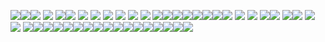 <p align="center">



<img src="https://images-wixmp-ed30a86b8c4ca887773594c2.wixmp.com/f/818b742f-e7df-4ab6-93c7-78a03aa59645/d2zpjx8-7773677a-cb68-45a8-b62f-64d719e78233.gif?token=eyJ0eXAiOiJKV1QiLCJhbGciOiJIUzI1NiJ9.eyJzdWIiOiJ1cm46YXBwOjdlMGQxODg5ODIyNjQzNzNhNWYwZDQxNWVhMGQyNmUwIiwiaXNzIjoidXJuOmFwcDo3ZTBkMTg4OTgyMjY0MzczYTVmMGQ0MTVlYTBkMjZlMCIsIm9iaiI6W1t7InBhdGgiOiJcL2ZcLzgxOGI3NDJmLWU3ZGYtNGFiNi05M2M3LTc4YTAzYWE1OTY0NVwvZDJ6cGp4OC03NzczNjc3YS1jYjY4LTQ1YTgtYjYyZi02NGQ3MTllNzgyMzMuZ2lmIn1dXSwiYXVkIjpbInVybjpzZXJ2aWNlOmZpbGUuZG93bmxvYWQiXX0.hQbKLs91jHmPakXWkC3QCX7aXJgcA4TOb8Du4L4k6HA"/><img src="https://images-wixmp-ed30a86b8c4ca887773594c2.wixmp.com/f/b8e1738b-f255-42d0-aa82-2b6e95da3a11/daq81hi-d5300cc8-fbdc-4b4d-b193-1facaefba194.png/v1/fill/w_99,h_55,q_80,strp/i_wanted_to_make_a_stamp_by_rottendickcheese_daq81hi-fullview.jpg?token=eyJ0eXAiOiJKV1QiLCJhbGciOiJIUzI1NiJ9.eyJzdWIiOiJ1cm46YXBwOjdlMGQxODg5ODIyNjQzNzNhNWYwZDQxNWVhMGQyNmUwIiwiaXNzIjoidXJuOmFwcDo3ZTBkMTg4OTgyMjY0MzczYTVmMGQ0MTVlYTBkMjZlMCIsIm9iaiI6W1t7ImhlaWdodCI6Ijw9NTUiLCJwYXRoIjoiXC9mXC9iOGUxNzM4Yi1mMjU1LTQyZDAtYWE4Mi0yYjZlOTVkYTNhMTFcL2RhcTgxaGktZDUzMDBjYzgtZmJkYy00YjRkLWIxOTMtMWZhY2FlZmJhMTk0LnBuZyIsIndpZHRoIjoiPD05OSJ9XV0sImF1ZCI6WyJ1cm46c2VydmljZTppbWFnZS5vcGVyYXRpb25zIl19.N8u7qg9S5OEEiRf1IfqC3V-aKk5nbklkVMRh1cxMmvU"/><img src="https://images-wixmp-ed30a86b8c4ca887773594c2.wixmp.com/f/2864bd63-67cf-4650-a4dd-f3301072fe2c/d3huooi-9d371730-92ba-4e91-8069-d153895fcc04.gif?token=eyJ0eXAiOiJKV1QiLCJhbGciOiJIUzI1NiJ9.eyJzdWIiOiJ1cm46YXBwOjdlMGQxODg5ODIyNjQzNzNhNWYwZDQxNWVhMGQyNmUwIiwiaXNzIjoidXJuOmFwcDo3ZTBkMTg4OTgyMjY0MzczYTVmMGQ0MTVlYTBkMjZlMCIsIm9iaiI6W1t7InBhdGgiOiJcL2ZcLzI4NjRiZDYzLTY3Y2YtNDY1MC1hNGRkLWYzMzAxMDcyZmUyY1wvZDNodW9vaS05ZDM3MTczMC05MmJhLTRlOTEtODA2OS1kMTUzODk1ZmNjMDQuZ2lmIn1dXSwiYXVkIjpbInVybjpzZXJ2aWNlOmZpbGUuZG93bmxvYWQiXX0.2Z9EwFpy5deryLtiDTQI2ot1sg7sA6NYTp1N7Ql65Xk"/>
<img src="https://64.media.tumblr.com/885689ea299142febe82663b572c8d05/0849fa6899c3a334-6e/s100x200/3d1c5fc1606ffe4c6bd1ecb6d85e35ce7269ec7b.pnj"/> <img src="https://64.media.tumblr.com/744feab12acd305bea270f6990378744/aa89517f01352cf3-e5/s250x400/4551142ef709a04241bde0769d43c69be2f171a2.gifv"/><img src="https://64.media.tumblr.com/67a6081f8f01d95b6303021d4ddf59ce/aa89517f01352cf3-b0/s100x200/527d75d825a45a942ac863b473765c35cca75148.pnj"/> <img src="https://images-wixmp-ed30a86b8c4ca887773594c2.wixmp.com/f/727102ec-6cd4-49d0-b865-dc8a9995d0d7/d9zynsi-8ccf55e0-bb42-41ac-bcc8-53b1432461c0.png?token=eyJ0eXAiOiJKV1QiLCJhbGciOiJIUzI1NiJ9.eyJzdWIiOiJ1cm46YXBwOjdlMGQxODg5ODIyNjQzNzNhNWYwZDQxNWVhMGQyNmUwIiwiaXNzIjoidXJuOmFwcDo3ZTBkMTg4OTgyMjY0MzczYTVmMGQ0MTVlYTBkMjZlMCIsIm9iaiI6W1t7InBhdGgiOiJcL2ZcLzcyNzEwMmVjLTZjZDQtNDlkMC1iODY1LWRjOGE5OTk1ZDBkN1wvZDl6eW5zaS04Y2NmNTVlMC1iYjQyLTQxYWMtYmNjOC01M2IxNDMyNDYxYzAucG5nIn1dXSwiYXVkIjpbInVybjpzZXJ2aWNlOmZpbGUuZG93bmxvYWQiXX0.C5e1gaykDPehIGxAbvSkGES7wuMfq9IZOQO9tQzlSKo"/> <img src="https://images-wixmp-ed30a86b8c4ca887773594c2.wixmp.com/f/24e64ba2-80be-404f-894f-588f8a7209de/d61bwud-78d1e369-4b0e-4eb6-8a66-ba9aa36c8ea3.gif?token=eyJ0eXAiOiJKV1QiLCJhbGciOiJIUzI1NiJ9.eyJzdWIiOiJ1cm46YXBwOjdlMGQxODg5ODIyNjQzNzNhNWYwZDQxNWVhMGQyNmUwIiwiaXNzIjoidXJuOmFwcDo3ZTBkMTg4OTgyMjY0MzczYTVmMGQ0MTVlYTBkMjZlMCIsIm9iaiI6W1t7InBhdGgiOiJcL2ZcLzI0ZTY0YmEyLTgwYmUtNDA0Zi04OTRmLTU4OGY4YTcyMDlkZVwvZDYxYnd1ZC03OGQxZTM2OS00YjBlLTRlYjYtOGE2Ni1iYTlhYTM2YzhlYTMuZ2lmIn1dXSwiYXVkIjpbInVybjpzZXJ2aWNlOmZpbGUuZG93bmxvYWQiXX0.q6dYu-UQKZ8C092Yqg_HOSVhIw9t_uyHBa9cs2EvWh0"/> <img src="https://images-wixmp-ed30a86b8c4ca887773594c2.wixmp.com/f/2a04410b-aa61-4b90-82bc-5e2e9391068e/d1knmu4-4d30c1d8-82c6-4d6f-aa15-d698a61a5b29.png?token=eyJ0eXAiOiJKV1QiLCJhbGciOiJIUzI1NiJ9.eyJzdWIiOiJ1cm46YXBwOjdlMGQxODg5ODIyNjQzNzNhNWYwZDQxNWVhMGQyNmUwIiwiaXNzIjoidXJuOmFwcDo3ZTBkMTg4OTgyMjY0MzczYTVmMGQ0MTVlYTBkMjZlMCIsIm9iaiI6W1t7InBhdGgiOiJcL2ZcLzJhMDQ0MTBiLWFhNjEtNGI5MC04MmJjLTVlMmU5MzkxMDY4ZVwvZDFrbm11NC00ZDMwYzFkOC04MmM2LTRkNmYtYWExNS1kNjk4YTYxYTViMjkucG5nIn1dXSwiYXVkIjpbInVybjpzZXJ2aWNlOmZpbGUuZG93bmxvYWQiXX0._Nutydgbf-f-QBZ6fUBOwhmZy2f5-KSwNNRfsoR8Vo0"/> <img src="https://images-wixmp-ed30a86b8c4ca887773594c2.wixmp.com/f/620b737b-c9d2-4ca4-aaa7-aff199dd7d35/dxhr2z-c5c93e60-5cc8-4300-85c3-d0d45fd6eee2.png/v1/fill/w_100,h_58,q_80,strp/slasher_stamp_by_cheetana_dxhr2z-fullview.jpg?token=eyJ0eXAiOiJKV1QiLCJhbGciOiJIUzI1NiJ9.eyJzdWIiOiJ1cm46YXBwOjdlMGQxODg5ODIyNjQzNzNhNWYwZDQxNWVhMGQyNmUwIiwiaXNzIjoidXJuOmFwcDo3ZTBkMTg4OTgyMjY0MzczYTVmMGQ0MTVlYTBkMjZlMCIsIm9iaiI6W1t7ImhlaWdodCI6Ijw9NTgiLCJwYXRoIjoiXC9mXC82MjBiNzM3Yi1jOWQyLTRjYTQtYWFhNy1hZmYxOTlkZDdkMzVcL2R4aHIyei1jNWM5M2U2MC01Y2M4LTQzMDAtODVjMy1kMGQ0NWZkNmVlZTIucG5nIiwid2lkdGgiOiI8PTEwMCJ9XV0sImF1ZCI6WyJ1cm46c2VydmljZTppbWFnZS5vcGVyYXRpb25zIl19.ceglHW2OgZT6uIGL8sLPl7Bw8r8B6CouB5alNkIaUmU"/> 
 <img src="https://images-wixmp-ed30a86b8c4ca887773594c2.wixmp.com/f/e407ccb0-ddcd-4a01-991b-008bfedaa4d7/d5lstco-0ea1810e-42c6-4398-a9d8-5589c1bd4090.gif?token=eyJ0eXAiOiJKV1QiLCJhbGciOiJIUzI1NiJ9.eyJzdWIiOiJ1cm46YXBwOjdlMGQxODg5ODIyNjQzNzNhNWYwZDQxNWVhMGQyNmUwIiwiaXNzIjoidXJuOmFwcDo3ZTBkMTg4OTgyMjY0MzczYTVmMGQ0MTVlYTBkMjZlMCIsIm9iaiI6W1t7InBhdGgiOiJcL2ZcL2U0MDdjY2IwLWRkY2QtNGEwMS05OTFiLTAwOGJmZWRhYTRkN1wvZDVsc3Rjby0wZWExODEwZS00MmM2LTQzOTgtYTlkOC01NTg5YzFiZDQwOTAuZ2lmIn1dXSwiYXVkIjpbInVybjpzZXJ2aWNlOmZpbGUuZG93bmxvYWQiXX0.vfo_bbFmNRKOK1x2kl4HvtS4qeioLKDOLlIP32-VKs4"/>  <img src="https://gifcity.carrd.co/assets/images/gallery51/cf46e84b.png?v=dc8076d6"/>  <img src="https://images-wixmp-ed30a86b8c4ca887773594c2.wixmp.com/f/5b5712f7-803b-4b98-ba97-749f1a107087/dae9g86-b418a642-f0e4-4212-a397-f639a995ac24.gif?token=eyJ0eXAiOiJKV1QiLCJhbGciOiJIUzI1NiJ9.eyJzdWIiOiJ1cm46YXBwOjdlMGQxODg5ODIyNjQzNzNhNWYwZDQxNWVhMGQyNmUwIiwiaXNzIjoidXJuOmFwcDo3ZTBkMTg4OTgyMjY0MzczYTVmMGQ0MTVlYTBkMjZlMCIsIm9iaiI6W1t7InBhdGgiOiJcL2ZcLzViNTcxMmY3LTgwM2ItNGI5OC1iYTk3LTc0OWYxYTEwNzA4N1wvZGFlOWc4Ni1iNDE4YTY0Mi1mMGU0LTQyMTItYTM5Ny1mNjM5YTk5NWFjMjQuZ2lmIn1dXSwiYXVkIjpbInVybjpzZXJ2aWNlOmZpbGUuZG93bmxvYWQiXX0.c5UYQaXtZzbv0zpFY10FrNssPSzs2RWJTEKUukOxoVQ"/><img src="https://64.media.tumblr.com/f2ee528c0b8b04bca5c442929ee219a5/d3c80e3805ca7023-2b/s100x200/fc90542f5dc72e5aa38ac4f5016f3e2c81bb041c.gifv"/><img src="https://64.media.tumblr.com/3d13833a1ea24d0ee7671c76ae73da45/57afcf8767df6163-8c/s100x200/d56dda3ea48830d6fe81a25d3ada3a6674c5311f.pnj"/><img src="https://64.media.tumblr.com/0a92c21479d00bfccfb285b1aaadaa29/57afcf8767df6163-b4/s100x200/923a6a10cae1ca2c4c6695683ec8f6acd5bab85a.pnj"/><img src="https://64.media.tumblr.com/d9072387940cf6e102e2eeef994f43aa/9341972249eefa8a-73/s100x200/0b442f3e0be1ecf0c06254e38fbf3c25c503d26d.gifv"/><img src="https://64.media.tumblr.com/ba9f79d0ef07c99b7999ee03fe26be5b/709d44b66685d3d8-ed/s100x200/58b0c9a84191e1e83d33946c958d2df568e13765.pnj"/><img src="https://images-wixmp-ed30a86b8c4ca887773594c2.wixmp.com/f/b46bbf2a-af00-412a-a41e-043106934ea7/dax18ra-bae2ed14-393f-4e7b-9aad-7d72439a3e57.png?token=eyJ0eXAiOiJKV1QiLCJhbGciOiJIUzI1NiJ9.eyJzdWIiOiJ1cm46YXBwOjdlMGQxODg5ODIyNjQzNzNhNWYwZDQxNWVhMGQyNmUwIiwiaXNzIjoidXJuOmFwcDo3ZTBkMTg4OTgyMjY0MzczYTVmMGQ0MTVlYTBkMjZlMCIsIm9iaiI6W1t7InBhdGgiOiJcL2ZcL2I0NmJiZjJhLWFmMDAtNDEyYS1hNDFlLTA0MzEwNjkzNGVhN1wvZGF4MThyYS1iYWUyZWQxNC0zOTNmLTRlN2ItOWFhZC03ZDcyNDM5YTNlNTcucG5nIn1dXSwiYXVkIjpbInVybjpzZXJ2aWNlOmZpbGUuZG93bmxvYWQiXX0.ugXysd4CfBvfH0yw88lOI4SjmrFA4NWXP3B0XQm46wo"/><img src="https://images-wixmp-ed30a86b8c4ca887773594c2.wixmp.com/f/b6e06b80-4377-4548-b151-a8b2a3463084/d1l5lns-383e042d-da22-4688-a4df-ceb6921bd5a9.png?token=eyJ0eXAiOiJKV1QiLCJhbGciOiJIUzI1NiJ9.eyJzdWIiOiJ1cm46YXBwOjdlMGQxODg5ODIyNjQzNzNhNWYwZDQxNWVhMGQyNmUwIiwiaXNzIjoidXJuOmFwcDo3ZTBkMTg4OTgyMjY0MzczYTVmMGQ0MTVlYTBkMjZlMCIsIm9iaiI6W1t7InBhdGgiOiJcL2ZcL2I2ZTA2YjgwLTQzNzctNDU0OC1iMTUxLWE4YjJhMzQ2MzA4NFwvZDFsNWxucy0zODNlMDQyZC1kYTIyLTQ2ODgtYTRkZi1jZWI2OTIxYmQ1YTkucG5nIn1dXSwiYXVkIjpbInVybjpzZXJ2aWNlOmZpbGUuZG93bmxvYWQiXX0.rLoxVUUcibI6hQnC3CYkf1SuSTEb2qwV6ENQAUm2auI"/> <img src="https://images-wixmp-ed30a86b8c4ca887773594c2.wixmp.com/f/050c3e0c-1f5d-4f41-9c4b-a28246506d9d/dcdorm8-79511b76-c07c-4546-af9b-ad46bbe081b6.png?token=eyJ0eXAiOiJKV1QiLCJhbGciOiJIUzI1NiJ9.eyJzdWIiOiJ1cm46YXBwOjdlMGQxODg5ODIyNjQzNzNhNWYwZDQxNWVhMGQyNmUwIiwiaXNzIjoidXJuOmFwcDo3ZTBkMTg4OTgyMjY0MzczYTVmMGQ0MTVlYTBkMjZlMCIsIm9iaiI6W1t7InBhdGgiOiJcL2ZcLzA1MGMzZTBjLTFmNWQtNGY0MS05YzRiLWEyODI0NjUwNmQ5ZFwvZGNkb3JtOC03OTUxMWI3Ni1jMDdjLTQ1NDYtYWY5Yi1hZDQ2YmJlMDgxYjYucG5nIn1dXSwiYXVkIjpbInVybjpzZXJ2aWNlOmZpbGUuZG93bmxvYWQiXX0.PEgBcO-hPl0NjG9qVSh6bi2kbRQXct-B0kXzE32tG4g"/> <img src="https://images-wixmp-ed30a86b8c4ca887773594c2.wixmp.com/f/0c5f96d4-fc3b-494f-8c27-4779709205c3/d3g08id-9e713714-7b9d-4675-a84f-ab97c760a446.gif?token=eyJ0eXAiOiJKV1QiLCJhbGciOiJIUzI1NiJ9.eyJzdWIiOiJ1cm46YXBwOjdlMGQxODg5ODIyNjQzNzNhNWYwZDQxNWVhMGQyNmUwIiwiaXNzIjoidXJuOmFwcDo3ZTBkMTg4OTgyMjY0MzczYTVmMGQ0MTVlYTBkMjZlMCIsIm9iaiI6W1t7InBhdGgiOiJcL2ZcLzBjNWY5NmQ0LWZjM2ItNDk0Zi04YzI3LTQ3Nzk3MDkyMDVjM1wvZDNnMDhpZC05ZTcxMzcxNC03YjlkLTQ2NzUtYTg0Zi1hYjk3Yzc2MGE0NDYuZ2lmIn1dXSwiYXVkIjpbInVybjpzZXJ2aWNlOmZpbGUuZG93bmxvYWQiXX0.72YY9YxsOru46BMvh7uncZGIiSzXFw6oLnW2fthVvIc"/> <img src="https://images-wixmp-ed30a86b8c4ca887773594c2.wixmp.com/f/6e3519b4-73eb-4ad3-adca-dad10882514f/d4zef7i-897b8f82-0f67-4bad-893b-3e5c7ff4e11e.png?token=eyJ0eXAiOiJKV1QiLCJhbGciOiJIUzI1NiJ9.eyJzdWIiOiJ1cm46YXBwOjdlMGQxODg5ODIyNjQzNzNhNWYwZDQxNWVhMGQyNmUwIiwiaXNzIjoidXJuOmFwcDo3ZTBkMTg4OTgyMjY0MzczYTVmMGQ0MTVlYTBkMjZlMCIsIm9iaiI6W1t7InBhdGgiOiJcL2ZcLzZlMzUxOWI0LTczZWItNGFkMy1hZGNhLWRhZDEwODgyNTE0ZlwvZDR6ZWY3aS04OTdiOGY4Mi0wZjY3LTRiYWQtODkzYi0zZTVjN2ZmNGUxMWUucG5nIn1dXSwiYXVkIjpbInVybjpzZXJ2aWNlOmZpbGUuZG93bmxvYWQiXX0.6l5OXnW-hBR1-chFZmloJZn8wN_DkFELiiV5_OgxolQ"/><img src="https://images-wixmp-ed30a86b8c4ca887773594c2.wixmp.com/f/6e3519b4-73eb-4ad3-adca-dad10882514f/d4zeebq-c6d6b96a-6c8f-42ca-9a80-b20546994a52.png?token=eyJ0eXAiOiJKV1QiLCJhbGciOiJIUzI1NiJ9.eyJzdWIiOiJ1cm46YXBwOjdlMGQxODg5ODIyNjQzNzNhNWYwZDQxNWVhMGQyNmUwIiwiaXNzIjoidXJuOmFwcDo3ZTBkMTg4OTgyMjY0MzczYTVmMGQ0MTVlYTBkMjZlMCIsIm9iaiI6W1t7InBhdGgiOiJcL2ZcLzZlMzUxOWI0LTczZWItNGFkMy1hZGNhLWRhZDEwODgyNTE0ZlwvZDR6ZWVicS1jNmQ2Yjk2YS02YzhmLTQyY2EtOWE4MC1iMjA1NDY5OTRhNTIucG5nIn1dXSwiYXVkIjpbInVybjpzZXJ2aWNlOmZpbGUuZG93bmxvYWQiXX0.kXYFexNLtM7Dfbvc49jbMqmQ4ET2SsgZQ7OB-7_dJX8"/>  <img src="https://images-wixmp-ed30a86b8c4ca887773594c2.wixmp.com/f/180b37f1-47c6-4d97-b841-020704bd3dc0/d9leymu-45867289-7b28-400a-af44-50ddc5925de5.gif?token=eyJ0eXAiOiJKV1QiLCJhbGciOiJIUzI1NiJ9.eyJzdWIiOiJ1cm46YXBwOjdlMGQxODg5ODIyNjQzNzNhNWYwZDQxNWVhMGQyNmUwIiwiaXNzIjoidXJuOmFwcDo3ZTBkMTg4OTgyMjY0MzczYTVmMGQ0MTVlYTBkMjZlMCIsIm9iaiI6W1t7InBhdGgiOiJcL2ZcLzE4MGIzN2YxLTQ3YzYtNGQ5Ny1iODQxLTAyMDcwNGJkM2RjMFwvZDlsZXltdS00NTg2NzI4OS03YjI4LTQwMGEtYWY0NC01MGRkYzU5MjVkZTUuZ2lmIn1dXSwiYXVkIjpbInVybjpzZXJ2aWNlOmZpbGUuZG93bmxvYWQiXX0.Y3uK2WcX_aCse2Ppi7L7pQTKKzOAYLpwaLPG3W9_V4k"/><img src="https://images-wixmp-ed30a86b8c4ca887773594c2.wixmp.com/f/642f0fc7-0128-4a01-b688-0be04f219075/d9bjdjv-34a1716c-62ef-4ec6-8c05-afe1e46067ca.png?token=eyJ0eXAiOiJKV1QiLCJhbGciOiJIUzI1NiJ9.eyJzdWIiOiJ1cm46YXBwOjdlMGQxODg5ODIyNjQzNzNhNWYwZDQxNWVhMGQyNmUwIiwiaXNzIjoidXJuOmFwcDo3ZTBkMTg4OTgyMjY0MzczYTVmMGQ0MTVlYTBkMjZlMCIsIm9iaiI6W1t7InBhdGgiOiJcL2ZcLzY0MmYwZmM3LTAxMjgtNGEwMS1iNjg4LTBiZTA0ZjIxOTA3NVwvZDliamRqdi0zNGExNzE2Yy02MmVmLTRlYzYtOGMwNS1hZmUxZTQ2MDY3Y2EucG5nIn1dXSwiYXVkIjpbInVybjpzZXJ2aWNlOmZpbGUuZG93bmxvYWQiXX0.BG8KMjDiSmjWfvXMfTA8mVGKJHQOWGH5-YNHb762PuM"/>  <img src="https://images-wixmp-ed30a86b8c4ca887773594c2.wixmp.com/f/24e64ba2-80be-404f-894f-588f8a7209de/d61bueu-c5f3a335-7dca-4694-b156-c185a1bb8849.gif?token=eyJ0eXAiOiJKV1QiLCJhbGciOiJIUzI1NiJ9.eyJzdWIiOiJ1cm46YXBwOjdlMGQxODg5ODIyNjQzNzNhNWYwZDQxNWVhMGQyNmUwIiwiaXNzIjoidXJuOmFwcDo3ZTBkMTg4OTgyMjY0MzczYTVmMGQ0MTVlYTBkMjZlMCIsIm9iaiI6W1t7InBhdGgiOiJcL2ZcLzI0ZTY0YmEyLTgwYmUtNDA0Zi04OTRmLTU4OGY4YTcyMDlkZVwvZDYxYnVldS1jNWYzYTMzNS03ZGNhLTQ2OTQtYjE1Ni1jMTg1YTFiYjg4NDkuZ2lmIn1dXSwiYXVkIjpbInVybjpzZXJ2aWNlOmZpbGUuZG93bmxvYWQiXX0.B8bmW2ozNNNumgCQa6BIBuXjpDaJnbzzuSp2MgNKpaI"/> <img src="https://images-wixmp-ed30a86b8c4ca887773594c2.wixmp.com/f/ce939259-65b6-4489-a68a-c919bb834530/d8f3iy3-e003d2c2-4fc7-4051-b07d-4d7096c95b8c.gif?token=eyJ0eXAiOiJKV1QiLCJhbGciOiJIUzI1NiJ9.eyJzdWIiOiJ1cm46YXBwOjdlMGQxODg5ODIyNjQzNzNhNWYwZDQxNWVhMGQyNmUwIiwiaXNzIjoidXJuOmFwcDo3ZTBkMTg4OTgyMjY0MzczYTVmMGQ0MTVlYTBkMjZlMCIsIm9iaiI6W1t7InBhdGgiOiJcL2ZcL2NlOTM5MjU5LTY1YjYtNDQ4OS1hNjhhLWM5MTliYjgzNDUzMFwvZDhmM2l5My1lMDAzZDJjMi00ZmM3LTQwNTEtYjA3ZC00ZDcwOTZjOTViOGMuZ2lmIn1dXSwiYXVkIjpbInVybjpzZXJ2aWNlOmZpbGUuZG93bmxvYWQiXX0.JSkekDw2bpwyYz9chDBXszlwJJZ9-XR_9FsGRxp4-2k"/> <img src="https://images-wixmp-ed30a86b8c4ca887773594c2.wixmp.com/f/aa915767-125d-496c-a7b7-050aa13f81ca/d1qk5f4-c6682fab-ae85-4616-af27-2127ea7c3ade.jpg/v1/fill/w_99,h_55,q_75,strp/night_person_stamp_by_clearblueskys_d1qk5f4-fullview.jpg?token=eyJ0eXAiOiJKV1QiLCJhbGciOiJIUzI1NiJ9.eyJzdWIiOiJ1cm46YXBwOjdlMGQxODg5ODIyNjQzNzNhNWYwZDQxNWVhMGQyNmUwIiwiaXNzIjoidXJuOmFwcDo3ZTBkMTg4OTgyMjY0MzczYTVmMGQ0MTVlYTBkMjZlMCIsIm9iaiI6W1t7ImhlaWdodCI6Ijw9NTUiLCJwYXRoIjoiXC9mXC9hYTkxNTc2Ny0xMjVkLTQ5NmMtYTdiNy0wNTBhYTEzZjgxY2FcL2QxcWs1ZjQtYzY2ODJmYWItYWU4NS00NjE2LWFmMjctMjEyN2VhN2MzYWRlLmpwZyIsIndpZHRoIjoiPD05OSJ9XV0sImF1ZCI6WyJ1cm46c2VydmljZTppbWFnZS5vcGVyYXRpb25zIl19.0RTVKrBtAjut_6NLW9ysYm_cTIyXWbq-jWmqzCqr2po"/><img src="https://images-wixmp-ed30a86b8c4ca887773594c2.wixmp.com/f/1f1cc17c-3542-4f40-902c-457caff524d2/d216vry-0582a40e-2d83-437e-8b7f-effcbd0c502a.gif?token=eyJ0eXAiOiJKV1QiLCJhbGciOiJIUzI1NiJ9.eyJzdWIiOiJ1cm46YXBwOjdlMGQxODg5ODIyNjQzNzNhNWYwZDQxNWVhMGQyNmUwIiwiaXNzIjoidXJuOmFwcDo3ZTBkMTg4OTgyMjY0MzczYTVmMGQ0MTVlYTBkMjZlMCIsIm9iaiI6W1t7InBhdGgiOiJcL2ZcLzFmMWNjMTdjLTM1NDItNGY0MC05MDJjLTQ1N2NhZmY1MjRkMlwvZDIxNnZyeS0wNTgyYTQwZS0yZDgzLTQzN2UtOGI3Zi1lZmZjYmQwYzUwMmEuZ2lmIn1dXSwiYXVkIjpbInVybjpzZXJ2aWNlOmZpbGUuZG93bmxvYWQiXX0.cjkJeH4UWPhUyKe9r7UlzF0SsCanK6oH9QYXxcOgVzA"/><img src="https://images-wixmp-ed30a86b8c4ca887773594c2.wixmp.com/f/180b37f1-47c6-4d97-b841-020704bd3dc0/d9grhlj-2cee3ddc-c32c-4e3b-b97d-204bb42ca34e.png/v1/fill/w_99,h_56,q_80,strp/a_nightmare_on_elm_street__1984__stamp_by_laukku2000_d9grhlj-fullview.jpg?token=eyJ0eXAiOiJKV1QiLCJhbGciOiJIUzI1NiJ9.eyJzdWIiOiJ1cm46YXBwOjdlMGQxODg5ODIyNjQzNzNhNWYwZDQxNWVhMGQyNmUwIiwiaXNzIjoidXJuOmFwcDo3ZTBkMTg4OTgyMjY0MzczYTVmMGQ0MTVlYTBkMjZlMCIsIm9iaiI6W1t7ImhlaWdodCI6Ijw9NTYiLCJwYXRoIjoiXC9mXC8xODBiMzdmMS00N2M2LTRkOTctYjg0MS0wMjA3MDRiZDNkYzBcL2Q5Z3JobGotMmNlZTNkZGMtYzMyYy00ZTNiLWI5N2QtMjA0YmI0MmNhMzRlLnBuZyIsIndpZHRoIjoiPD05OSJ9XV0sImF1ZCI6WyJ1cm46c2VydmljZTppbWFnZS5vcGVyYXRpb25zIl19.KoPU4qp_YFnSyXtUnp5l33AIpCtpZ3K70yAGOyhLL2Y"/><img src="https://images-wixmp-ed30a86b8c4ca887773594c2.wixmp.com/f/182f020e-03b5-4a34-8714-ac28fd1e89e3/daet4vn-b722316b-981f-47f7-8221-9ba56a11341e.gif?token=eyJ0eXAiOiJKV1QiLCJhbGciOiJIUzI1NiJ9.eyJzdWIiOiJ1cm46YXBwOjdlMGQxODg5ODIyNjQzNzNhNWYwZDQxNWVhMGQyNmUwIiwiaXNzIjoidXJuOmFwcDo3ZTBkMTg4OTgyMjY0MzczYTVmMGQ0MTVlYTBkMjZlMCIsIm9iaiI6W1t7InBhdGgiOiJcL2ZcLzE4MmYwMjBlLTAzYjUtNGEzNC04NzE0LWFjMjhmZDFlODllM1wvZGFldDR2bi1iNzIyMzE2Yi05ODFmLTQ3ZjctODIyMS05YmE1NmExMTM0MWUuZ2lmIn1dXSwiYXVkIjpbInVybjpzZXJ2aWNlOmZpbGUuZG93bmxvYWQiXX0.ZL8_xTGPtP07NQ-OE1psz8vOG9u4FqKLJ6G5gNYr7fE"/><img src="https://images-wixmp-ed30a86b8c4ca887773594c2.wixmp.com/f/5e9443e2-22c2-4d39-b6e8-265b647ff62d/d4pnvmp-4917199e-88ab-4272-bdb0-ea3d1bd46a07.png?token=eyJ0eXAiOiJKV1QiLCJhbGciOiJIUzI1NiJ9.eyJzdWIiOiJ1cm46YXBwOjdlMGQxODg5ODIyNjQzNzNhNWYwZDQxNWVhMGQyNmUwIiwiaXNzIjoidXJuOmFwcDo3ZTBkMTg4OTgyMjY0MzczYTVmMGQ0MTVlYTBkMjZlMCIsIm9iaiI6W1t7InBhdGgiOiJcL2ZcLzVlOTQ0M2UyLTIyYzItNGQzOS1iNmU4LTI2NWI2NDdmZjYyZFwvZDRwbnZtcC00OTE3MTk5ZS04OGFiLTQyNzItYmRiMC1lYTNkMWJkNDZhMDcucG5nIn1dXSwiYXVkIjpbInVybjpzZXJ2aWNlOmZpbGUuZG93bmxvYWQiXX0.fGMbCnvk9H4khjjQ_z3cqXtEnuj1s_BaXA9B4u_u5-s"/><img src="https://images-wixmp-ed30a86b8c4ca887773594c2.wixmp.com/f/ceeac6a1-d817-4ed4-8cad-6466d1821de3/d4l15nv-523bf699-dc2b-42ad-9e81-5b9e06402176.png?token=eyJ0eXAiOiJKV1QiLCJhbGciOiJIUzI1NiJ9.eyJzdWIiOiJ1cm46YXBwOjdlMGQxODg5ODIyNjQzNzNhNWYwZDQxNWVhMGQyNmUwIiwiaXNzIjoidXJuOmFwcDo3ZTBkMTg4OTgyMjY0MzczYTVmMGQ0MTVlYTBkMjZlMCIsIm9iaiI6W1t7InBhdGgiOiJcL2ZcL2NlZWFjNmExLWQ4MTctNGVkNC04Y2FkLTY0NjZkMTgyMWRlM1wvZDRsMTVudi01MjNiZjY5OS1kYzJiLTQyYWQtOWU4MS01YjllMDY0MDIxNzYucG5nIn1dXSwiYXVkIjpbInVybjpzZXJ2aWNlOmZpbGUuZG93bmxvYWQiXX0.RpeEMGlTrHdyS1poN7uodybtJdtLS9KG6E_2Pg1JufI"/><img src="https://external-media.spacehey.net/media/smBvhfSlALrFGYqcq1zGdwdGVptE1rqiZvBnfNLprCog=/https://images-wixmp-ed30a86b8c4ca887773594c2.wixmp.com/f/818acd97-1680-4dd1-9d23-23e22fd49506/dg761a0-494e9e59-6e46-438a-b14a-2502ef1ca034.gif?token=eyJ0eXAiOiJKV1QiLCJhbGciOiJIUzI1NiJ9.eyJzdWIiOiJ1cm46YXBwOjdlMGQxODg5ODIyNjQzNzNhNWYwZDQxNWVhMGQyNmUwIiwiaXNzIjoidXJuOmFwcDo3ZTBkMTg4OTgyMjY0MzczYTVmMGQ0MTVlYTBkMjZlMCIsIm9iaiI6W1t7InBhdGgiOiJcL2ZcLzgxOGFjZDk3LTE2ODAtNGRkMS05ZDIzLTIzZTIyZmQ0OTUwNlwvZGc3NjFhMC00OTRlOWU1OS02ZTQ2LTQzOGEtYjE0YS0yNTAyZWYxY2EwMzQuZ2lmIn1dXSwiYXVkIjpbInVybjpzZXJ2aWNlOmZpbGUuZG93bmxvYWQiXX0.y8wxRPscjzKmG7gIFd4K6OaDN1YgXahdfSXFwfJTlWU"/><img src="https://64.media.tumblr.com/412db014f5ce72456a563a69a38c9fbc/c5ced51ba647e49f-54/s100x200/a157b2a0be7bc2e22c4d6dff20d3d9b09dc93e30.gifv"/><img src="https://64.media.tumblr.com/2b578095214f6df651b2624ddc692872/d3c80e3805ca7023-0a/s100x200/52ad568a509177ddb93abdb49a636e06cd713c9c.gifv"/><img src="https://64.media.tumblr.com/2a8524e5900f060f122a26a800713f62/57afcf8767df6163-33/s100x200/c44c444e3bdb5be76f195ebc64b585589a7106f0.gifv"/><img src="https://64.media.tumblr.com/4d1396773963c4d734cc803aaa9e4384/aa89517f01352cf3-59/s100x200/0d69fbaae3c85883372004b96b2de45d9921921b.pnj"/><img src="https://64.media.tumblr.com/98c3c968eda1b231f9e7b48ea9e96e0b/3594068b322ca624-f7/s100x200/9d88af1b6c4fb15987243a0c803a24d1016eca29.gifv"/><img src="https://64.media.tumblr.com/e235152bdf77be3a69c655f59ff9a61d/aa89517f01352cf3-16/s100x200/c9970bd14a58f74a7f8d405fdf8e9a13fbe9d793.pnj"/><img src="https://64.media.tumblr.com/97ed835ad828fbf6431a39d573265c58/c167d9cc7e634732-39/s250x400/c615adb749b99687d38f124829f8cd719c8cc62b.gifv"/><img src="https://64.media.tumblr.com/804a39ef49afe64e99b2059710156c8d/c167d9cc7e634732-6f/s100x200/b38e6ab4ada3f82bf0e19e5b8c96fb5f3871877b.pnj"/><img src="https://64.media.tumblr.com/5267733e24e01abb0897955fc211a334/e19b1d710b1f6c17-12/s100x200/aeed65ea7b657b5dd906256383c8d600b3a42a79.gifv"/><img src="https://64.media.tumblr.com/7f298b108da2bf489080c9e81e11d85c/e19b1d710b1f6c17-13/s250x400/a9669842fdca90efa2129cd1c013358f24af1785.gifv"/>





